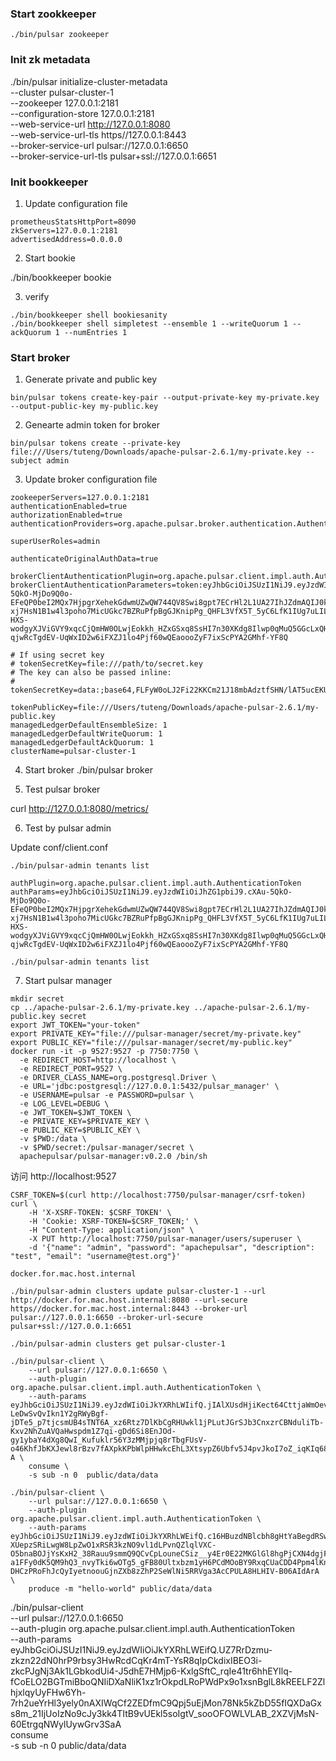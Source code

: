### Start zookkeeper

```
./bin/pulsar zookeeper
```

### Init zk metadata
./bin/pulsar initialize-cluster-metadata \
  --cluster pulsar-cluster-1 \
  --zookeeper 127.0.0.1:2181 \
  --configuration-store 127.0.0.1:2181 \
  --web-service-url http://127.0.0.1:8080 \
  --web-service-url-tls https//127.0.0.1:8443 \
  --broker-service-url pulsar://127.0.0.1:6650 \
  --broker-service-url-tls pulsar+ssl://127.0.0.1:6651

### Init bookkeeper

1. Update configuration file

```
prometheusStatsHttpPort=8090
zkServers=127.0.0.1:2181
advertisedAddress=0.0.0.0
```

2. Start bookie

./bin/bookkeeper bookie

3. verify

```
./bin/bookkeeper shell bookiesanity
./bin/bookkeeper shell simpletest --ensemble 1 --writeQuorum 1 --ackQuorum 1 --numEntries 1
```

### Start broker

1. Generate private and public key

```
bin/pulsar tokens create-key-pair --output-private-key my-private.key --output-public-key my-public.key
```

2. Genearte admin token for broker

```
bin/pulsar tokens create --private-key file:///Users/tuteng/Downloads/apache-pulsar-2.6.1/my-private.key --subject admin
```

3. Update broker configuration file

```
zookeeperServers=127.0.0.1:2181
authenticationEnabled=true
authorizationEnabled=true
authenticationProviders=org.apache.pulsar.broker.authentication.AuthenticationProviderToken

superUserRoles=admin

authenticateOriginalAuthData=true

brokerClientAuthenticationPlugin=org.apache.pulsar.client.impl.auth.AuthenticationToken
brokerClientAuthenticationParameters=token:eyJhbGciOiJSUzI1NiJ9.eyJzdWIiOiJhZG1pbiJ9.cXAu-5QkO-MjDo9Q0o-EFeQP0beI2MQx7HjpgrXehekGdwmUZwQW744QV8Swi8gpt7ECrHl2L1UA27IhJZdmAQIJ0k1Vf-xj7HsN1B1w4l3poho7MicUGkc7BZRuPfpBgGJKnipPg_QHFL3VfX5T_5yC6LfK1IUg7uLILz3ZLhX5y5C9krKoahtqPrC6CKtPWRElnQvZwK_-HXS-wodgyXJViGVY9xqcCjQmHW0OLwjEokkh_HZxGSxq8SsHI7n30XKdg8Ilwp0qMuQ5GGcLxQH-qjwRcTgdEV-UqWxID2w6iFXZJ1lo4Pjf60wQEaoooZyF7ixScPYA2GMhf-YF8Q

# If using secret key
# tokenSecretKey=file:///path/to/secret.key
# The key can also be passed inline:
# tokenSecretKey=data:;base64,FLFyW0oLJ2Fi22KKCm21J18mbAdztfSHN/lAT5ucEKU=

tokenPublicKey=file:///Users/tuteng/Downloads/apache-pulsar-2.6.1/my-public.key
managedLedgerDefaultEnsembleSize: 1
managedLedgerDefaultWriteQuorum: 1
managedLedgerDefaultAckQuorum: 1
clusterName=pulsar-cluster-1
```


4. Start broker
./bin/pulsar broker

5. Test pulsar broker 

curl http://127.0.0.1:8080/metrics/

6. Test by pulsar admin

Update conf/client.conf

```
./bin/pulsar-admin tenants list
```

```
authPlugin=org.apache.pulsar.client.impl.auth.AuthenticationToken
authParams=eyJhbGciOiJSUzI1NiJ9.eyJzdWIiOiJhZG1pbiJ9.cXAu-5QkO-MjDo9Q0o-EFeQP0beI2MQx7HjpgrXehekGdwmUZwQW744QV8Swi8gpt7ECrHl2L1UA27IhJZdmAQIJ0k1Vf-xj7HsN1B1w4l3poho7MicUGkc7BZRuPfpBgGJKnipPg_QHFL3VfX5T_5yC6LfK1IUg7uLILz3ZLhX5y5C9krKoahtqPrC6CKtPWRElnQvZwK_-HXS-wodgyXJViGVY9xqcCjQmHW0OLwjEokkh_HZxGSxq8SsHI7n30XKdg8Ilwp0qMuQ5GGcLxQH-qjwRcTgdEV-UqWxID2w6iFXZJ1lo4Pjf60wQEaoooZyF7ixScPYA2GMhf-YF8Q
```

```
./bin/pulsar-admin tenants list
```

7. Start pulsar manager

```
mkdir secret
cp ../apache-pulsar-2.6.1/my-private.key ../apache-pulsar-2.6.1/my-public.key secret
export JWT_TOKEN="your-token"
export PRIVATE_KEY="file:///pulsar-manager/secret/my-private.key"
export PUBLIC_KEY="file:///pulsar-manager/secret/my-public.key"
docker run -it -p 9527:9527 -p 7750:7750 \
  -e REDIRECT_HOST=http://localhost \
  -e REDIRECT_PORT=9527 \
  -e DRIVER_CLASS_NAME=org.postgresql.Driver \
  -e URL='jdbc:postgresql://127.0.0.1:5432/pulsar_manager' \
  -e USERNAME=pulsar -e PASSWORD=pulsar \
  -e LOG_LEVEL=DEBUG \
  -e JWT_TOKEN=$JWT_TOKEN \
  -e PRIVATE_KEY=$PRIVATE_KEY \
  -e PUBLIC_KEY=$PUBLIC_KEY \
  -v $PWD:/data \
  -v $PWD/secret:/pulsar-manager/secret \
  apachepulsar/pulsar-manager:v0.2.0 /bin/sh
```

访问 http://localhost:9527

```
CSRF_TOKEN=$(curl http://localhost:7750/pulsar-manager/csrf-token)
curl \
    -H 'X-XSRF-TOKEN: $CSRF_TOKEN' \
    -H 'Cookie: XSRF-TOKEN=$CSRF_TOKEN;' \
    -H "Content-Type: application/json" \
    -X PUT http://localhost:7750/pulsar-manager/users/superuser \
    -d '{"name": "admin", "password": "apachepulsar", "description": "test", "email": "username@test.org"}'
```

```
docker.for.mac.host.internal
```

```
./bin/pulsar-admin clusters update pulsar-cluster-1 --url http://docker.for.mac.host.internal:8080 --url-secure https//docker.for.mac.host.internal:8443 --broker-url pulsar://127.0.0.1:6650 --broker-url-secure pulsar+ssl://127.0.0.1:6651
```

```
./bin/pulsar-admin clusters get pulsar-cluster-1
```

```
./bin/pulsar-client \
    --url pulsar://127.0.0.1:6650 \
    --auth-plugin org.apache.pulsar.client.impl.auth.AuthenticationToken \
    --auth-params eyJhbGciOiJSUzI1NiJ9.eyJzdWIiOiJkYXRhLWIifQ.jIAlXUsdHjiKect64CttjaWmOevXE_LZ-LeDwSvQvIkn1Y2gRWyBgf-jDTe5_p7tjcsmUB4sTNT6A_xz6Rtz7DlKbCgRHUwkl1jPLutJGrSJb3CnxzrCBNduliTb-Kxv2NhZuAVQaHwspdm1Z7qi-gDd6Si8EnJOd-gy1ybaY4dXg8QwI_Kufuklr56Y3zMMjpjq8rTbgFUsV-o46KhfJbKXJewl8rBzv7fAXpkKPbWlpHHwkcEhL3XtsypZ6Ubfv5J4pvJkoI7oZ_iqKIq68H1I7F0nIgfw44LzINJIRDPjcXNkh92EWqnW2yBDacOXq2Fh45s7P1W4vFnTfSPs-A \
    consume \
    -s sub -n 0  public/data/data
```

```
./bin/pulsar-client \
    --url pulsar://127.0.0.1:6650 \
    --auth-plugin org.apache.pulsar.client.impl.auth.AuthenticationToken \
    --auth-params eyJhbGciOiJSUzI1NiJ9.eyJzdWIiOiJkYXRhLWEifQ.c16HBuzdNBlcbh8gHtYaBegdRSwFBgalGIFA0_US1-XUepzSRiLwgW8LpZwO1xRSR3kzNO9vl1dLPvnQZlqlVXC-O5bnaBOJjYsKxH2_38Rauu9smmQ9QCvCpLouneCSiz__y4Er0E22MKGlGl8hgPjCXN4dgjFlrcSzZTH1d-a1FFy0dK5QM9hQ3_nvyTki6wOTg5_gFB80Ultxbzm1yH6PCdMOoBY9RxqCUaCDD4Ppm4lKnEtQN85i7VAQixL98HAA2ksKFn7q6QBc-DHCzPRoFhJcQyIyetnoouGjnZXb8zZhP2SeWlNi5RRVga3AcCPULA8HLHIV-B06AIdArA \
    produce -m "hello-world" public/data/data
```


./bin/pulsar-client \
    --url pulsar://127.0.0.1:6650 \
    --auth-plugin org.apache.pulsar.client.impl.auth.AuthenticationToken \
    --auth-params eyJhbGciOiJSUzI1NiJ9.eyJzdWIiOiJkYXRhLWEifQ.UZ7RrDzmu-zkzn22dN0hrP9rbsy3HwRcdCqKr4mT-YsR8qIpCkdixIBEO3i-zkcPJgNj3Ak1LGbkodUi4-J5dhE7HMjp6-KxlgSftC_rqIe41tr6hhEYIlq-fCoELO2BGTmiBboQNIiDXaNliK1xz1rOkpdLRoPWdPx9o1xsnBglL8kREELF2ZlhjxlqyUyFHw6Yh-7rh2ueYrHl3yely0nAXIWqCf2ZEDfmC9Qpj5uEjMon78Nk5kZbD55fIQXDaGxs8m_21IjUoIzNo9cJy3kk4TItB9vUEkl5soIgtV_sooOFOWLVLAB_2XZVjMsN-60EtrgqNWylUywGrv3SaA \
    consume \
    -s sub -n 0  public/data/data
